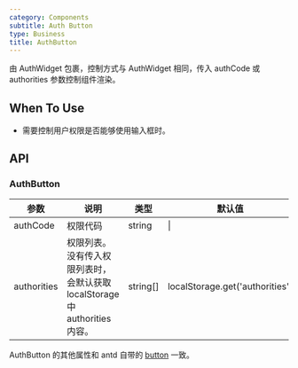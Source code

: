 ```yaml
---
category: Components
subtitle: Auth Button
type: Business
title: AuthButton
---
```


由 AuthWidget 包裹，控制方式与 AuthWidget 相同，传入 authCode 或 authorities 参数控制组件渲染。

## When To Use

- 需要控制用户权限是否能够使用输入框时。

## API

### AuthButton

| 参数 | 说明 | 类型 | 默认值 |
| --- | --- | --- | --- |
| authCode | 权限代码 | string | \| |
| authorities | 权限列表。没有传入权限列表时，会默认获取 localStorage 中 authorities 内容。 | string\[] | localStorage.get('authorities') |

AuthButton 的其他属性和 antd 自带的 [button](https://facebook.github.io/react/docs/events.html#supported-events) 一致。
